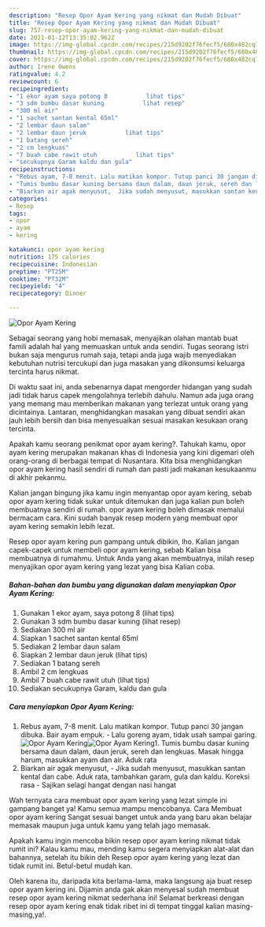 ```yaml
---
description: "Resep Opor Ayam Kering yang nikmat dan Mudah Dibuat"
title: "Resep Opor Ayam Kering yang nikmat dan Mudah Dibuat"
slug: 757-resep-opor-ayam-kering-yang-nikmat-dan-mudah-dibuat
date: 2021-01-12T13:35:02.962Z
image: https://img-global.cpcdn.com/recipes/215d9202f76fecf5/680x482cq70/opor-ayam-kering-foto-resep-utama.jpg
thumbnail: https://img-global.cpcdn.com/recipes/215d9202f76fecf5/680x482cq70/opor-ayam-kering-foto-resep-utama.jpg
cover: https://img-global.cpcdn.com/recipes/215d9202f76fecf5/680x482cq70/opor-ayam-kering-foto-resep-utama.jpg
author: Irene Owens
ratingvalue: 4.2
reviewcount: 6
recipeingredient:
- "1 ekor ayam saya potong 8           lihat tips"
- "3 sdm bumbu dasar kuning           lihat resep"
- "300 ml air"
- "1 sachet santan kental 65ml"
- "2 lembar daun salam"
- "2 lembar daun jeruk           lihat tips"
- "1 batang sereh"
- "2 cm lengkuas"
- "7 buah cabe rawit utuh           lihat tips"
- "secukupnya Garam kaldu dan gula"
recipeinstructions:
- "Rebus ayam, 7-8 menit. Lalu matikan kompor. Tutup panci 30 jangan dibuka. Bair ayam empuk.  Lalu goreng ayam, tidak usah sampai garing."
- "Tumis bumbu dasar kuning bersama daun dalam, daun jeruk, sereh dan lengkuas. Masak hingga harum, masukkan ayam dan air. Aduk rata"
- "Biarkan air agak menyusut,  Jika sudah menyusut, masukkan santan kental dan cabe. Aduk rata, tambahkan garam, gula dan kaldu. Koreksi rasa Sajikan selagi hangat dengan nasi hangat"
categories:
- Resep
tags:
- opor
- ayam
- kering

katakunci: opor ayam kering 
nutrition: 175 calories
recipecuisine: Indonesian
preptime: "PT25M"
cooktime: "PT32M"
recipeyield: "4"
recipecategory: Dinner

---
```



![Opor Ayam Kering](https://img-global.cpcdn.com/recipes/215d9202f76fecf5/680x482cq70/opor-ayam-kering-foto-resep-utama.jpg)

Sebagai seorang yang hobi memasak, menyajikan olahan mantab buat famili adalah hal yang memuaskan untuk anda sendiri. Tugas seorang istri bukan saja mengurus rumah saja, tetapi anda juga wajib menyediakan kebutuhan nutrisi tercukupi dan juga masakan yang dikonsumsi keluarga tercinta harus nikmat.

Di waktu  saat ini, anda sebenarnya dapat mengorder hidangan yang sudah jadi tidak harus capek mengolahnya terlebih dahulu. Namun ada juga orang yang memang mau memberikan makanan yang terlezat untuk orang yang dicintainya. Lantaran, menghidangkan masakan yang dibuat sendiri akan jauh lebih bersih dan bisa menyesuaikan sesuai masakan kesukaan orang tercinta. 



Apakah kamu seorang penikmat opor ayam kering?. Tahukah kamu, opor ayam kering merupakan makanan khas di Indonesia yang kini digemari oleh orang-orang di berbagai tempat di Nusantara. Kita bisa menghidangkan opor ayam kering hasil sendiri di rumah dan pasti jadi makanan kesukaanmu di akhir pekanmu.

Kalian jangan bingung jika kamu ingin menyantap opor ayam kering, sebab opor ayam kering tidak sukar untuk ditemukan dan juga kalian pun boleh membuatnya sendiri di rumah. opor ayam kering boleh dimasak memalui bermacam cara. Kini sudah banyak resep modern yang membuat opor ayam kering semakin lebih lezat.

Resep opor ayam kering pun gampang untuk dibikin, lho. Kalian jangan capek-capek untuk membeli opor ayam kering, sebab Kalian bisa membuatnya di rumahmu. Untuk Anda yang akan membuatnya, inilah resep menyajikan opor ayam kering yang lezat yang bisa Kalian coba.

<!--inarticleads1-->

##### Bahan-bahan dan bumbu yang digunakan dalam menyiapkan Opor Ayam Kering:

1. Gunakan 1 ekor ayam, saya potong 8           (lihat tips)
1. Gunakan 3 sdm bumbu dasar kuning           (lihat resep)
1. Sediakan 300 ml air
1. Siapkan 1 sachet santan kental 65ml
1. Sediakan 2 lembar daun salam
1. Siapkan 2 lembar daun jeruk           (lihat tips)
1. Sediakan 1 batang sereh
1. Ambil 2 cm lengkuas
1. Ambil 7 buah cabe rawit utuh           (lihat tips)
1. Sediakan secukupnya Garam, kaldu dan gula




<!--inarticleads2-->

##### Cara menyiapkan Opor Ayam Kering:

1. Rebus ayam, 7-8 menit. Lalu matikan kompor. Tutup panci 30 jangan dibuka. Bair ayam empuk.  - Lalu goreng ayam, tidak usah sampai garing.
<img src="https://img-global.cpcdn.com/steps/98c1ba74f719cd44/160x128cq70/opor-ayam-kering-langkah-memasak-1-foto.jpg" alt="Opor Ayam Kering"><img src="https://img-global.cpcdn.com/steps/eb614168a6d32064/160x128cq70/opor-ayam-kering-langkah-memasak-1-foto.jpg" alt="Opor Ayam Kering">1. Tumis bumbu dasar kuning bersama daun dalam, daun jeruk, sereh dan lengkuas. Masak hingga harum, masukkan ayam dan air. Aduk rata
1. Biarkan air agak menyusut,  - Jika sudah menyusut, masukkan santan kental dan cabe. Aduk rata, tambahkan garam, gula dan kaldu. Koreksi rasa - Sajikan selagi hangat dengan nasi hangat




Wah ternyata cara membuat opor ayam kering yang lezat simple ini gampang banget ya! Kamu semua mampu mencobanya. Cara Membuat opor ayam kering Sangat sesuai banget untuk anda yang baru akan belajar memasak maupun juga untuk kamu yang telah jago memasak.

Apakah kamu ingin mencoba bikin resep opor ayam kering nikmat tidak rumit ini? Kalau kamu mau, mending kamu segera menyiapkan alat-alat dan bahannya, setelah itu bikin deh Resep opor ayam kering yang lezat dan tidak rumit ini. Betul-betul mudah kan. 

Oleh karena itu, daripada kita berlama-lama, maka langsung aja buat resep opor ayam kering ini. Dijamin anda gak akan menyesal sudah membuat resep opor ayam kering nikmat sederhana ini! Selamat berkreasi dengan resep opor ayam kering enak tidak ribet ini di tempat tinggal kalian masing-masing,ya!.

